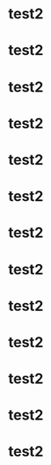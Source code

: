 # test2

# test2

# test2

# test2

# test2

# test2

# test2

# test2

# test2

# test2

# test2

# test2

# test2
